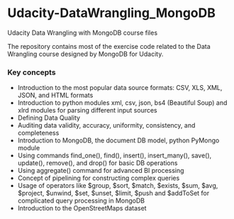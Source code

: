 # Udacity-DataWrangling_MongoDB

Udacity Data Wrangling with MongoDB course files

The repository contains most of the exercise code related to the Data Wrangling course designed by MongoDB for Udacity. 

### Key concepts
- Introduction to the most popular data source formats: CSV, XLS, XML, JSON, and HTML formats
- Introduction to python modules xml, csv, json, bs4 (Beautiful Soup) and xlrd modules for parsing different input sources
- Defining Data Quality
-   Auditing data validity, accuracy, uniformity, consistency, and completeness
- Introduction to MongoDB, the document DB model, python PyMongo module 
-   Using commands find_one(), find(), insert(), insert_many(), save(), update(), remove(), and drop() for basic DB operations
-   Using aggregate() command for advanced BI processing 
-   Concept of pipelining for constructing complex queries
-   Usage of operators like $group, $sort, $match, $exists, $sum, $avg, $project, $unwind, $set, $unset, $limit, $push and $addToSet for complicated query processing in MongoDB
- Introduction to the OpenStreetMaps dataset

